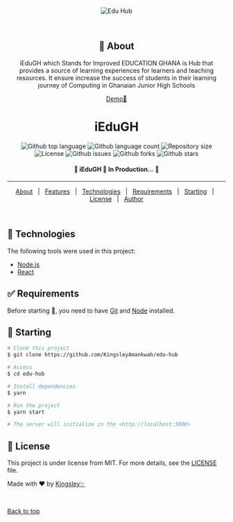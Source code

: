 <div align="center" id="top"> 
  <img src="./.github/app.gif" alt="Edu Hub" />

&#xa0;

## :dart: About

iEduGH which Stands for Improved EDUCATION GHANA is Hub that provides a source of learning experiences for learners and teaching resources. It ensure increase the success of students in their learning journey of Computing in Ghanaian Junior High Schools

<a href="https://i-edugh.vercel.app/">Demo🚀</a>

</div>

<h1 align="center">iEduGH</h1>

<p align="center">
  <img alt="Github top language" src="https://img.shields.io/github/languages/top/KingsleyAmankwah/edu-hub?color=56BEB8">

  <img alt="Github language count" src="https://img.shields.io/github/languages/count/KingsleyAmankwah/edu-hub?color=56BEB8">

  <img alt="Repository size" src="https://img.shields.io/github/repo-size/KingsleyAmankwah/edu-hub?color=56BEB8">

  <img alt="License" src="https://img.shields.io/github/license/KingsleyAmankwah/edu-hub?color=56BEB8">

  <img alt="Github issues" src="https://img.shields.io/github/issues/KingsleyAmankwah/edu-hub?color=56BEB8" />

  <img alt="Github forks" src="https://img.shields.io/github/forks/KingsleyAmankwah/edu-hub?color=56BEB8" />

  <img alt="Github stars" src="https://img.shields.io/github/stars/KingsleyAmankwah/edu-hub?color=56BEB8" />
</p>

<!-- Status -->

 <h4 align="center"> 
	🚧  iEduGH 🚀 In Production...  🚧
</h4>

<hr>

<p align="center">
  <a href="#dart-about">About</a> &#xa0; | &#xa0; 
  <a href="#sparkles-features">Features</a> &#xa0; | &#xa0;
  <a href="#rocket-technologies">Technologies</a> &#xa0; | &#xa0;
  <a href="#white_check_mark-requirements">Requirements</a> &#xa0; | &#xa0;
  <a href="#checkered_flag-starting">Starting</a> &#xa0; | &#xa0;
  <a href="#memo-license">License</a> &#xa0; | &#xa0;
  <a href="https://github.com/KingsleyAmankwah" target="_blank">Author</a>
</p>

<br>

<!-- ## :sparkles: Features -->

<!-- :heavy_check_mark: Feature 1;\
:heavy_check_mark: Feature 2;\
:heavy_check_mark: Feature 3; -->

## :rocket: Technologies

The following tools were used in this project:

- [Node.js](https://nodejs.org/en/)
- [React](https://pt-br.reactjs.org/)

## :white_check_mark: Requirements

Before starting :checkered_flag:, you need to have [Git](https://git-scm.com) and [Node](https://nodejs.org/en/) installed.

## :checkered_flag: Starting

```bash
# Clone this project
$ git clone https://github.com/KingsleyAmankwah/edu-hub

# Access
$ cd edu-hub

# Install dependencies
$ yarn

# Run the project
$ yarn start

# The server will initialize in the <http://localhost:3000>
```

## :memo: License

This project is under license from MIT. For more details, see the [LICENSE](LICENSE.md) file.

Made with :heart: by <a href="https://github.com/KingsleyAmankwah" target="_blank">Kingsley✨</a>

&#xa0;

<a href="#top">Back to top</a>
